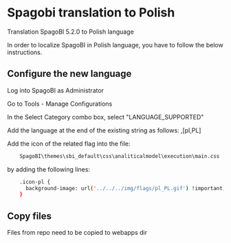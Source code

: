 # Spagobi translation to Polish

Translation SpagoBI 5.2.0 to Polish language

In order to localize SpagoBI in Polish language, you have to follow the below instructions.

## Configure the new language
Log into SpagoBI as Administrator

Go to Tools - Manage Configurations

In the Select Category combo box, select "LANGUAGE_SUPPORTED"

Add the language at the end of the existing string as follows: ,[pl,PL]

Add the icon of the related flag into the file: 
```sh
    SpagoBI\themes\sbi_default\css\analiticalmodel\execution\main.css
```
by adding the following lines:
```sh
    .icon-pl {
      background-image: url('../../../img/flags/pl_PL.gif') !important;
    }
```
## Copy files
Files from repo need to be copied to webapps dir
